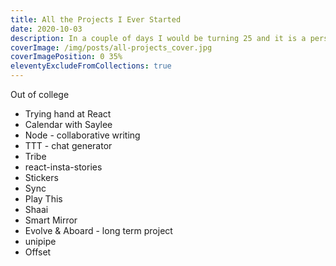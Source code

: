 ```yaml
---
title: All the Projects I Ever Started
date: 2020-10-03
description: In a couple of days I would be turning 25 and it is a personal milestone (yayy). I wanted to recall and note all the projects (tech/non-tech & work/non-work) that I ever picked up and write something about each one of them.
coverImage: /img/posts/all-projects_cover.jpg
coverImagePosition: 0 35%
eleventyExcludeFromCollections: true
---
```


Out of college

-   Trying hand at React
-   Calendar with Saylee
-   Node - collaborative writing
-   TTT - chat generator
-   Tribe
-   react-insta-stories
-   Stickers
-   Sync
-   Play This
-   Shaai
-   Smart Mirror
-   Evolve & Aboard - long term project
-   unipipe
-   Offset
